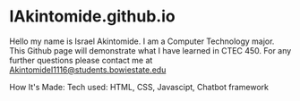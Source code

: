 # IAkintomide.github.io
Hello my name is Israel Akintomide. I am a Computer Technology major. This Github page will demonstrate what I have learned in CTEC 450. For any further questions please contact me at AkintomideI1116@students.bowiestate.edu

How It's Made:
Tech used: HTML, CSS, Javascipt, Chatbot framework
